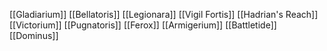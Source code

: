 [[Gladiarium]]
[[Bellatoris]]
[[Legionara]]
[[Vigil Fortis]]
[[Hadrian's Reach]]
[[Victorium]]
[[Pugnatoris]]
[[Ferox]]
[[Armigerium]]
[[Battletide]]
[[Dominus]]